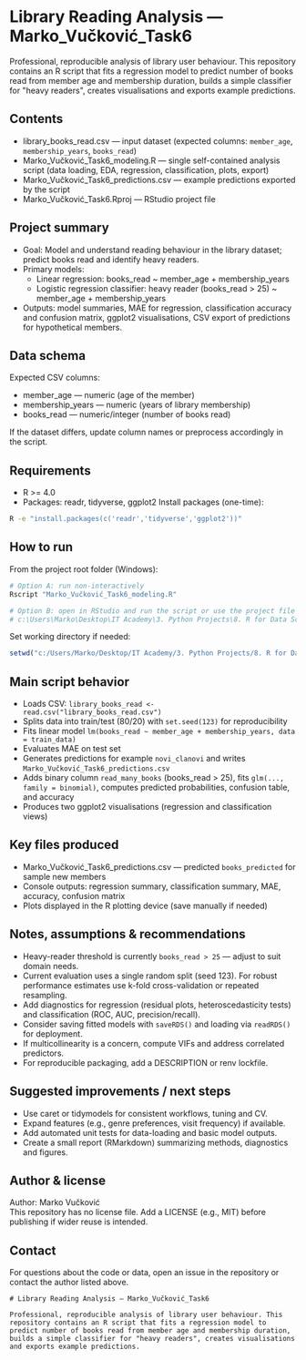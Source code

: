 # Library Reading Analysis — Marko_Vučković_Task6

Professional, reproducible analysis of library user behaviour. This repository contains an R script that fits a regression model to predict number of books read from member age and membership duration, builds a simple classifier for "heavy readers", creates visualisations and exports example predictions.

## Contents
- library_books_read.csv — input dataset (expected columns: `member_age`, `membership_years`, `books_read`)
- Marko_Vučković_Task6_modeling.R — single self-contained analysis script (data loading, EDA, regression, classification, plots, export)
- Marko_Vučković_Task6_predictions.csv — example predictions exported by the script
- Marko_Vučković_Task6.Rproj — RStudio project file

## Project summary
- Goal: Model and understand reading behaviour in the library dataset; predict books read and identify heavy readers.
- Primary models:
  - Linear regression: books_read ~ member_age + membership_years
  - Logistic regression classifier: heavy reader (books_read > 25) ~ member_age + membership_years
- Outputs: model summaries, MAE for regression, classification accuracy and confusion matrix, ggplot2 visualisations, CSV export of predictions for hypothetical members.

## Data schema
Expected CSV columns:
- member_age — numeric (age of the member)
- membership_years — numeric (years of library membership)
- books_read — numeric/integer (number of books read)

If the dataset differs, update column names or preprocess accordingly in the script.

## Requirements
- R >= 4.0
- Packages: readr, tidyverse, ggplot2
Install packages (one-time):
```sh
R -e "install.packages(c('readr','tidyverse','ggplot2'))"
```

## How to run
From the project root folder (Windows):
```sh
# Option A: run non-interactively
Rscript "Marko_Vučković_Task6_modeling.R"

# Option B: open in RStudio and run the script or use the project file
# c:\Users\Marko\Desktop\IT Academy\3. Python Projects\8. R for Data Science and Data Analytics\Marko_Vučković_Task6\Marko_Vučković_Task6.Rproj
```

Set working directory if needed:
```r
setwd("c:/Users/Marko/Desktop/IT Academy/3. Python Projects/8. R for Data Science and Data Analytics/Marko_Vučković_Task6")
```

## Main script behavior
- Loads CSV: `library_books_read <- read.csv("library_books_read.csv")`
- Splits data into train/test (80/20) with `set.seed(123)` for reproducibility
- Fits linear model `lm(books_read ~ member_age + membership_years, data = train_data)`
- Evaluates MAE on test set
- Generates predictions for example `novi_clanovi` and writes `Marko_Vučković_Task6_predictions.csv`
- Adds binary column `read_many_books` (books_read > 25), fits `glm(..., family = binomial)`, computes predicted probabilities, confusion table, and accuracy
- Produces two ggplot2 visualisations (regression and classification views)

## Key files produced
- Marko_Vučković_Task6_predictions.csv — predicted `books_predicted` for sample new members
- Console outputs: regression summary, classification summary, MAE, accuracy, confusion matrix
- Plots displayed in the R plotting device (save manually if needed)

## Notes, assumptions & recommendations
- Heavy-reader threshold is currently `books_read > 25` — adjust to suit domain needs.
- Current evaluation uses a single random split (seed 123). For robust performance estimates use k-fold cross-validation or repeated resampling.
- Add diagnostics for regression (residual plots, heteroscedasticity tests) and classification (ROC, AUC, precision/recall).
- Consider saving fitted models with `saveRDS()` and loading via `readRDS()` for deployment.
- If multicollinearity is a concern, compute VIFs and address correlated predictors.
- For reproducible packaging, add a DESCRIPTION or renv lockfile.

## Suggested improvements / next steps
- Use caret or tidymodels for consistent workflows, tuning and CV.
- Expand features (e.g., genre preferences, visit frequency) if available.
- Add automated unit tests for data-loading and basic model outputs.
- Create a small report (RMarkdown) summarizing methods, diagnostics and figures.

## Author & license
Author: Marko Vučković  
This repository has no license file. Add a LICENSE (e.g., MIT) before publishing if wider reuse is intended.

## Contact
For questions about the code or data, open an issue in the repository or contact the author listed above.
```// filepath: c:\Users\Marko\Desktop\IT Academy\3. Python Projects\8. R for Data Science and Data Analytics\Marko_Vučković_Task6\README.md
# Library Reading Analysis — Marko_Vučković_Task6

Professional, reproducible analysis of library user behaviour. This repository contains an R script that fits a regression model to predict number of books read from member age and membership duration, builds a simple classifier for "heavy readers", creates visualisations and exports example predictions.
